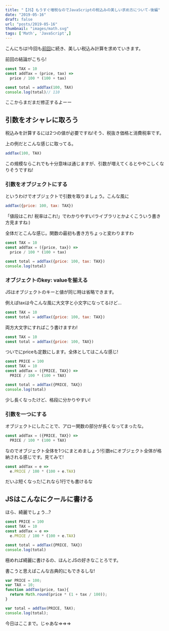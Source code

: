 ```yaml
---
title: "【JS】もうすぐ増税なのでJavaScriptの税込みの美しい求め方について-後編"
date: "2019-05-16"
draft: false
url: "posts/2019-05-16"
thumbnail: "images/math.svg"
tags: ['Math', 'JavaScript',]
---
```


こんにちは!今回も[前回](../../posts/2019-05-14)に続き、美しい税込み計算を求めていきます。

前回の結論がこちら!

```javascript
const TAX = 10
const addTax = (price, tax) =>
  price / 100 * (100 + tax)

const total = addTax(100, TAX)
console.log(total)// 110
```

ここからまだまだ修正するよーー

## 引数をオシャレに取ろう

税込みを計算するには2つの値が必要ですね!そう、税抜き価格と消費税率です。

上の例だとこんな感じに取ってる。

```javascript
addTax(100, TAX)
```

この規模ならこれでも十分意味は通じますが、引数が増えてくるとややこしくなりそうですね!

### 引数をオブジェクトにする

というわけでオブジェクトで引数を取りましょう。こんな風に

```javascript
addTax({price: 100, tax: TAX})
```

「値段はこれ! 税率はこれ!」でわかりやすい!ライブラリとかよくこういう書き方見ますね:)

全体だとこんな感じ。関数の最初も書き方ちょっと変わりますわ

```javascript
const TAX = 10
const addTax = ({price, tax}) =>
  price / 100 * (100 + tax)

const total = addTax({price: 100, tax: TAX})
console.log(total)
```

### オブジェクトのkey: valueを揃える

JSはオブジェクトのキーと値が同じ時は省略できます。

例えばtaxは今こんな風に大文字と小文字になってるけど...
```javascript
const TAX = 10
const total = addTax({price: 100, tax: TAX})
```

両方大文字にすればこう書けますわ!
```javascript
const TAX = 10
const total = addTax({price: 100, TAX})
```

ついでにpriceも定数にします。全体としてはこんな感じ!
```javascript
const PRICE = 100
const TAX = 10
const addTax = ({PRICE, TAX}) =>
  PRICE / 100 * (100 + TAX)

const total = addTax({PRICE, TAX})
console.log(total)
```
少し長くなったけど、格段に分かりやすい!


### 引数を一つにする

オブジェクトにしたことで、アロー関数の部分が長くなってまったな。

```javascript
const addTax = ({PRICE, TAX}) =>
  PRICE / 100 * (100 + TAX)
```

なのでオブジェクト全体を1つにまとめましょう!引数eにオブジェクト全体が格納される感じです。見てみて!
```javascript
const addTax = e =>
  e.PRICE / 100 * (100 + e.TAX)
```
だいぶ短くなった!これなら1行でも書けるな


## JSはこんなにクールに書ける
ほら、綺麗でしょう...?

```javascript
const PRICE = 100
const TAX = 10
const addTax = e =>
  e.PRICE / 100 * (100 + e.TAX)

const total = addTax({PRICE, TAX})
console.log(total)
```

極めれば綺麗に書けるの、ほんとJSの好きなことろです。

書こうと思えばこんな古典的にもできるしな!
```javascript
var PRICE = 100;
var TAX = 10;
function addTax(price, tax){
  return Math.round(price * (1 + tax / 100));
}

var total = addTax(PRICE, TAX);
console.log(total);
```

今日はここまで。じゃあな=>=>=>
